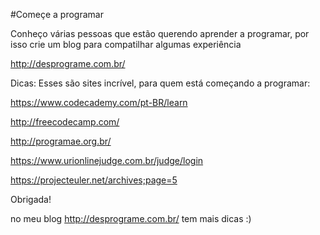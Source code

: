 #Começe a programar

Conheço várias pessoas que estão querendo aprender a programar, por isso crie um blog para compatilhar algumas experiência

http://desprograme.com.br/

Dicas: Esses são sites incrível, para quem está começando a programar:

https://www.codecademy.com/pt-BR/learn

http://freecodecamp.com/

http://programae.org.br/

https://www.urionlinejudge.com.br/judge/login

https://projecteuler.net/archives;page=5

Obrigada!

no meu blog http://desprograme.com.br/ tem mais dicas :)
